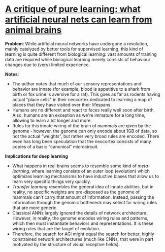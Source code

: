 # [A critique of pure learning: what artificial neural nets can learn from animal brains](https://www.biorxiv.org/content/biorxiv/early/2019/03/20/582643.full.pdf)

**Problem**: While artificial neural networks have undergone a revolution, mainly catalyzed by better tools for supervised learning, this kind of learning is quite different from biological learning: vast amounts of training data are required while biological learning merely consists of behaviour changes due to (very) limited experience.

**Notes**:
* The author notes that much of our sensory representations and behavior are innate (for example, blood is appetitive to a shark from birth or fox urine is aversive for a rat). This goes as far as rodents having actual "place cells" in their neocortex dedicated to learning a map of places that they have visited over their lifespans.
* Humans are no different and react to faces really well soon after birth. Also, humans are an exception as we're immature for a long time, allowing to learn a lot longer and more.
* Rules for this innate wiring of the brain of mammals are given by the genome - however, the genome can only encode about 1GB of data, so not the actual "weights", but rather very broad rules are encoded. There even has long been speculation that the neocortex consists of many
copies of a basic "canonical" microcircuit.

**Implications for deep learning**
* What happens in real brains seems to resemble some kind of *meta-learning*, where learning consists of an outer loop (evolution)  which optimizes learning mechanisms to have inductive biases that allow us to learn very specific things very quickly.
* *Transfer learning* resembles the general idea of innate abilities, but in reality, no specific weights are pre-disposed as the genome of mammals can't carry that amount of information. Instead, passing the information through the genomic bottleneck may select for wiring rules that are more generic.
* Classical ANNs largely ignored the details of network architecture. However, in reality, the genome encodes wiring rules and patterns, which then must instantiate behaviors and representations. It is these wiring rules that are the target of evolution. 
* Therefore, the search for AGI might equal the search for better, highly constrained network architectures (much like CNNs, that were in part motivated by the structure of visual receptive fields).
